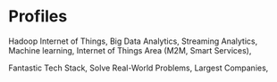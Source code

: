 # Profiles

Hadoop
Internet of Things, Big Data Analytics, Streaming Analytics, Machine learning, Internet of Things Area (M2M, Smart Services), 

Fantastic Tech Stack, Solve Real-World Problems, Largest Companies, 